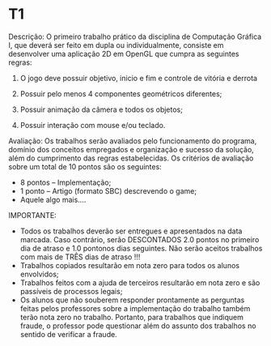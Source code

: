 T1
==

Descrição:
O primeiro trabalho prático da disciplina de Computação Gráfica I, que deverá ser feito em dupla ou individualmente, consiste em desenvolver uma aplicação 2D em OpenGL que cumpra as seguintes regras:

1) O jogo deve possuir objetivo, inicio e fim e controle de vitória e derrota

2) Possuir pelo menos 4 componentes geométricos diferentes;

3) Possuir animação da câmera e todos os objetos;

4) Possuir interação com mouse e/ou teclado. 

Avaliação:
Os trabalhos serão avaliados pelo funcionamento do programa, domínio dos conceitos empregados e organização e sucesso da solução, além do cumprimento das regras estabelecidas. Os critérios de avaliação sobre um total de 10 pontos são os seguintes:
- 8 pontos – Implementação;
- 1 ponto – Artigo (formato SBC) descrevendo o game;
- Aquele algo mais....
 
IMPORTANTE:
- Todos os trabalhos deverão ser entregues e apresentados na data marcada. Caso contrário, serão DESCONTADOS 2.0 pontos no primeiro dia de atraso e 1.0 pontonos dias seguintes. Não serão aceitos trabalhos com mais de TRÊS dias de atraso !!!
- Trabalhos copiados resultarão em nota zero para todos os alunos envolvidos;
- Trabalhos feitos com a ajuda de terceiros resultarão em nota zero e são passíveis de processos legais;
- Os alunos que não souberem responder prontamente as perguntas feitas pelos professores sobre a implementação do trabalho também terão nota zero no trabalho. Portanto, para trabalhos que indiquem fraude, o professor pode questionar além do assunto dos trabalhos no sentido de verificar a fraude.
